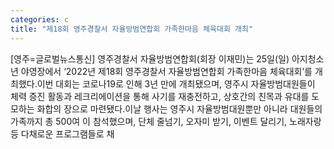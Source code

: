 ```yaml
---
categories: c
title: "제18회 영주경찰서 자율방범연합회 가족한마음 체육대회 개최"
---
```

[영주=글로벌뉴스통신] 영주경찰서 자율방범연합회(회장 이재민)는 25일(일) 아지청소년 야영장에서 ‘2022년 제18회 영주경찰서 자율방범연합회 가족한마음 체육대회’를 개최했다.이번 대회는 코로나19로 인해 3년 만에 개최됐으며, 영주시 자율방범대원들이 체력 증진 활동과 레크리에이션을 통해 사기를 재충전하고, 상호간의 친목과 유대를 도모하는 화합의 장으로 마련됐다.이날 행사는 영주시 자율방범대원뿐만 아니라 대원들의 가족까지 총 500여 이 참석했으며, 단체 줄넘기, 오자미 받기, 이벤트 달리기, 노래자랑 등 다채로운 프로그램들로 채
